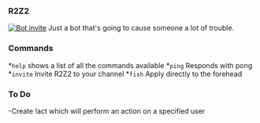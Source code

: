 ### R2Z2
[![Bot invite](https://img.shields.io/badge/bot-invite-333399.svg)](https://discordapp.com/oauth2/authorize?&client_id=318881706234871809&scope=bot&permissions=66321471)
Just a bot that's going to cause someone a lot of trouble. 

### Commands

*`help` shows a list of all the commands available
*`ping` Responds with pong
*`invite` Invite R2Z2 to your channel
*`fish` Apply directly to the forehead

### To Do
-Create !act which will perform an action on a specified user
